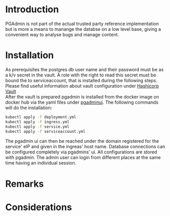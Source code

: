 # Introduction
PGAdmin is not part of the actual trusted party reference implementation but is more a means to manange the databse on a low level base, giving a convenient way to analyse bugs and manage content.
# Installation
As prerequisites the postgres db user name and their password must be as a k/v secret in the vault.
A role with the right to read this secret must be bound the to serviceaccount, that is installed during the following steps.
Please find useful information about vault configuration under [Hashicorp Vault](../docs/HASHICORPVAULT.md)  
After the vault is prepared
pgadmin is installed from the docker image on docker hub via the yaml files under [pgadminui](../kubernetes/yml/pgadminui/).
The following commands will do the installation:  
```bash
kubectl apply -f deployment.yml
kubectl apply -f ingress.yml
kubectl apply -f service.yml
kubectl apply -f serviceaccount.yml
```

The pgadmin ui can then be reached under the domain registered for the service' eIP and given in the ingreas' host name.
Database connections can be configured completely via pgadmins' ui. All configurations are stored with pgadmin.
The admin user can login from different places at the same time having an individual session.
# Remarks

# Considerations
